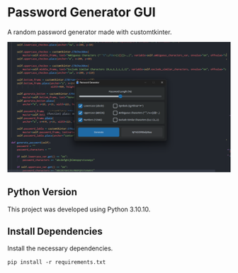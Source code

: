 # Password Generator GUI

A random password generator made with customtkinter.

![password_generator_gui.png](README.assets/password_generator_gui.png)

## Python Version

This project was developed using Python 3.10.10.

## Install Dependencies

Install the necessary dependencies.

```text
pip install -r requirements.txt
```

